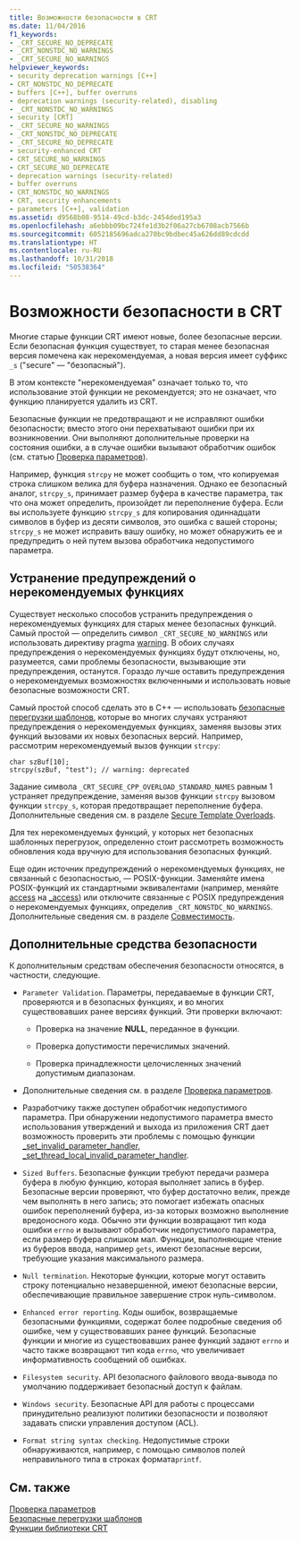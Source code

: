 ```yaml
---
title: Возможности безопасности в CRT
ms.date: 11/04/2016
f1_keywords:
- _CRT_SECURE_NO_DEPRECATE
- _CRT_NONSTDC_NO_WARNINGS
- _CRT_SECURE_NO_WARNINGS
helpviewer_keywords:
- security deprecation warnings [C++]
- CRT_NONSTDC_NO_DEPRECATE
- buffers [C++], buffer overruns
- deprecation warnings (security-related), disabling
- _CRT_NONSTDC_NO_WARNINGS
- security [CRT]
- _CRT_SECURE_NO_WARNINGS
- _CRT_NONSTDC_NO_DEPRECATE
- _CRT_SECURE_NO_DEPRECATE
- security-enhanced CRT
- CRT_SECURE_NO_WARNINGS
- CRT_SECURE_NO_DEPRECATE
- deprecation warnings (security-related)
- buffer overruns
- CRT_NONSTDC_NO_WARNINGS
- CRT, security enhancements
- parameters [C++], validation
ms.assetid: d9568b08-9514-49cd-b3dc-2454ded195a3
ms.openlocfilehash: a6ebbb09bc724fe1d3b2f06a27cb6708acb7566b
ms.sourcegitcommit: 6052185696adca270bc9bdbec45a626dd89cdcdd
ms.translationtype: HT
ms.contentlocale: ru-RU
ms.lasthandoff: 10/31/2018
ms.locfileid: "50538364"
---
```

# <a name="security-features-in-the-crt"></a>Возможности безопасности в CRT

Многие старые функции CRT имеют новые, более безопасные версии. Если безопасная функция существует, то старая менее безопасная версия помечена как нерекомендуемая, а новая версия имеет суффикс `_s` ("secure" — "безопасный").

В этом контексте "нерекомендуемая" означает только то, что использование этой функции не рекомендуется; это не означает, что функцию планируется удалить из CRT.

Безопасные функции не предотвращают и не исправляют ошибки безопасности; вместо этого они перехватывают ошибки при их возникновении. Они выполняют дополнительные проверки на состояния ошибки, а в случае ошибки вызывают обработчик ошибок (см. статью [Проверка параметров](../c-runtime-library/parameter-validation.md)).

Например, функция `strcpy` не может сообщить о том, что копируемая строка слишком велика для буфера назначения. Однако ее безопасный аналог, `strcpy_s`, принимает размер буфера в качестве параметра, так что она может определить, произойдет ли переполнение буфера. Если вы используете функцию `strcpy_s` для копирования одиннадцати символов в буфер из десяти символов, это ошибка с вашей стороны; `strcpy_s` не может исправить вашу ошибку, но может обнаружить ее и предупредить о ней путем вызова обработчика недопустимого параметра.

## <a name="eliminating-deprecation-warnings"></a>Устранение предупреждений о нерекомендуемых функциях

Существует несколько способов устранить предупреждения о нерекомендуемых функциях для старых менее безопасных функций. Самый простой — определить символ `_CRT_SECURE_NO_WARNINGS` или использовать директиву pragma [warning](../preprocessor/warning.md). В обоих случаях предупреждения о нерекомендуемых функциях будут отключены, но, разумеется, сами проблемы безопасности, вызывающие эти предупреждения, останутся. Гораздо лучше оставить предупреждения о нерекомендуемых возможностях включенными и использовать новые безопасные возможности CRT.

Самый простой способ сделать это в C++ — использовать [безопасные перегрузки шаблонов](../c-runtime-library/secure-template-overloads.md), которые во многих случаях устраняют предупреждения о нерекомендуемых функциях, заменяя вызовы этих функций вызовами их новых безопасных версий. Например, рассмотрим нерекомендуемый вызов функции `strcpy`:

```
char szBuf[10];
strcpy(szBuf, "test"); // warning: deprecated
```

Задание символа `_CRT_SECURE_CPP_OVERLOAD_STANDARD_NAMES` равным 1 устраняет предупреждение, заменяя вызов функции `strcpy` вызовом функции `strcpy_s`, которая предотвращает переполнение буфера. Дополнительные сведения см. в разделе [Secure Template Overloads](../c-runtime-library/secure-template-overloads.md).

Для тех нерекомендуемых функций, у которых нет безопасных шаблонных перегрузок, определенно стоит рассмотреть возможность обновления кода вручную для использования безопасных функций.

Еще один источник предупреждений о нерекомендуемых функциях, не связанный с безопасностью, — POSIX-функции. Заменяйте имена POSIX-функций их стандартными эквивалентами (например, меняйте [access](../c-runtime-library/reference/access-crt.md) на [_access](../c-runtime-library/reference/access-waccess.md)) или отключите связанные с POSIX предупреждения о нерекомендуемых функциях, определив `_CRT_NONSTDC_NO_WARNINGS`. Дополнительные сведения см. в разделе [Совместимость](compatibility.md).

## <a name="additional-security-features"></a>Дополнительные средства безопасности

К дополнительным средствам обеспечения безопасности относятся, в частности, следующие.

- `Parameter Validation`. Параметры, передаваемые в функции CRT, проверяются и в безопасных функциях, и во многих существовавших ранее версиях функций. Эти проверки включают:

   - Проверка на значение **NULL**, переданное в функции.

   - Проверка допустимости перечислимых значений.

   - Проверка принадлежности целочисленных значений допустимым диапазонам.

- Дополнительные сведения см. в разделе [Проверка параметров](../c-runtime-library/parameter-validation.md).

- Разработчику также доступен обработчик недопустимого параметра. При обнаружении недопустимого параметра вместо использования утверждений и выхода из приложения CRT дает возможность проверить эти проблемы с помощью функции [_set_invalid_parameter_handler, _set_thread_local_invalid_parameter_handler](../c-runtime-library/reference/set-invalid-parameter-handler-set-thread-local-invalid-parameter-handler.md).

- `Sized Buffers`. Безопасные функции требуют передачи размера буфера в любую функцию, которая выполняет запись в буфер. Безопасные версии проверяют, что буфер достаточно велик, прежде чем выполнять в него запись; это помогает избежать опасных ошибок переполнений буфера, из-за которых возможно выполнение вредоносного кода. Обычно эти функции возвращают тип кода ошибки `errno` и вызывают обработчик недопустимого параметра, если размер буфера слишком мал. Функции, выполняющие чтение из буферов ввода, например `gets`, имеют безопасные версии, требующие указания максимального размера.

- `Null termination`. Некоторые функции, которые могут оставить строку потенциально незавершенной, имеют безопасные версии, обеспечивающие правильное завершение строк нуль-символом.

- `Enhanced error reporting`. Коды ошибок, возвращаемые безопасными функциями, содержат более подробные сведения об ошибке, чем у существовавших ранее функций. Безопасные функции и многие из существовавших ранее функций задают `errno` и часто также возвращают тип кода `errno`, что увеличивает информативность сообщений об ошибках.

- `Filesystem security`. API безопасного файлового ввода-вывода по умолчанию поддерживает безопасный доступ к файлам.

- `Windows security`. Безопасные API для работы с процессами принудительно реализуют политики безопасности и позволяют задавать списки управления доступом (ACL).

- `Format string syntax checking`. Недопустимые строки обнаруживаются, например, с помощью символов полей неправильного типа в строках формата`printf`.

## <a name="see-also"></a>См. также

[Проверка параметров](../c-runtime-library/parameter-validation.md)<br/>
[Безопасные перегрузки шаблонов](../c-runtime-library/secure-template-overloads.md)<br/>
[Функции библиотеки CRT](../c-runtime-library/crt-library-features.md)